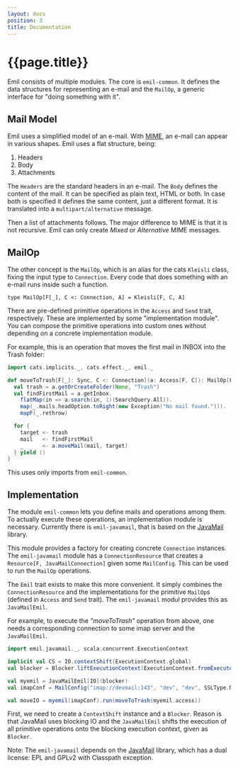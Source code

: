 ```yaml
---
layout: docs
position: 3
title: Documentation
---
```


# {{page.title}}

Emil consists of multiple modules. The core is `emil-common`. It
defines the data structures for representing an e-mail and the
`MailOp`, a generic interface for "doing something with it".


## Mail Model

Emil uses a simplified model of an e-mail. With
[MIME](https://en.wikipedia.org/wiki/MIME), an e-mail can appear in
various shapes. Emil uses a flat structure, being:

1. Headers
2. Body
3. Attachments

The `Headers` are the standard headers in an e-mail. The `Body`
defines the content of the mail. It can be specified as plain text,
HTML or both. In case both is specified it defines the same content,
just a different format. It is translated into a
`multipart/alternative` message.

Then a list of attachments follows. The major difference to MIME is
that it is not recursive. Emil can only create *Mixed* or
*Alternative* MIME messages.


## MailOp

The other concept is the `MailOp`, which is an alias for the cats
`Kleisli` class, fixing the input type to `Connection`. Every code
that does something with an e-mail runs inside such a function.

```
type MailOp[F[_], C <: Connection, A] = Kleisli[F, C, A]
```

There are pre-defined primitive operations in the `Access` and `Send`
trait, respectively. These are implemented by some "implementation
module". You can compose the primitive operations into custom ones
without depending on a concrete implementation module.

For example, this is an operation that moves the first mail in INBOX
into the Trash folder:

```scala mdoc
import cats.implicits._, cats.effect._, emil._

def moveToTrash[F[_]: Sync, C <: Connection](a: Access[F, C]): MailOp[F, C, Unit] = {
  val trash = a.getOrCreateFolder(None, "Trash")
  val findFirstMail = a.getInbox.
    flatMap(in => a.search(in, 1)(SearchQuery.All)).
    map(_.mails.headOption.toRight(new Exception("No mail found."))).
    mapF(_.rethrow)

  for {
    target <- trash
    mail   <- findFirstMail
    _      <- a.moveMail(mail, target)
  } yield ()
}
```

This uses only imports from `emil-common`.


## Implementation

The module `emil-common` lets you define mails and operations among
them. To actually execute these operations, an implementation module
is necessary. Currently there is `emil-javamail`, that is based on the
[JavaMail](https://github.com/eclipse-ee4j/mail) library.

This module provides a factory for creating concrete `Connection`
instances. The `emil-javamail` module has a `ConnectionResource` that
creates a `Resource[F, JavaMailConnection]` given some
`MailConfig`. This can be used to run the `MailOp` operations.

The `Emil` trait exists to make this more convenient. It simply
combines the `ConnectionResource` and the implementations for the
primitive `MailOp`s (defined in `Access` and `Send` trait). The
`emil-javamail` modul provides this as `JavaMailEmil`.

For example, to execute the *"moveToTrash"* operation from above, one
needs a corresponding connection to some imap server and the
`JavaMailEmil`.

```scala mdoc
import emil.javamail._, scala.concurrent.ExecutionContext

implicit val CS = IO.contextShift(ExecutionContext.global)
val blocker = Blocker.liftExecutionContext(ExecutionContext.fromExecutorService(java.util.concurrent.Executors.newCachedThreadPool()))

val myemil = JavaMailEmil[IO](blocker)
val imapConf = MailConfig("imap://devmail:143", "dev", "dev", SSLType.NoEncryption)

val moveIO = myemil(imapConf).run(moveToTrash(myemil.access))
```

First, we need to create a `ContextShift` instance and a
`Blocker`. Reason is that JavaMail uses blocking IO and the
`JavaMailEmil` shifts the execution of all primitive operations onto
the blocking execution context, given as `Blocker`.


Note: The `emil-javamail` depends on the
[JavaMail](https://github.com/eclipse-ee4j/mail) library, which has a
dual license: EPL and GPLv2 with Classpath exception.
